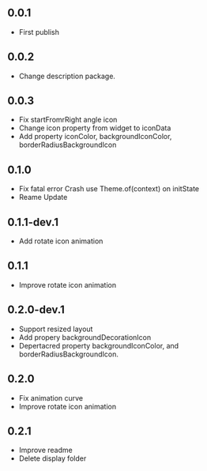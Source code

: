 ## 0.0.1

* First publish

## 0.0.2

* Change description package.

## 0.0.3
* Fix startFromrRight angle icon
* Change icon property from widget to iconData
* Add property iconColor, backgroundIconColor, borderRadiusBackgroundIcon

## 0.1.0
* Fix fatal error 
  Crash use Theme.of(context) on initState
* Reame Update

## 0.1.1-dev.1
* Add rotate icon animation

## 0.1.1
* Improve rotate icon animation

## 0.2.0-dev.1
* Support resized layout 
* Add propery backgroundDecorationIcon
* Depertacred property backgroundIconColor, and borderRadiusBackgroundIcon.

## 0.2.0
* Fix animation curve
* Improve rotate icon animation

## 0.2.1
* Improve readme
* Delete display folder